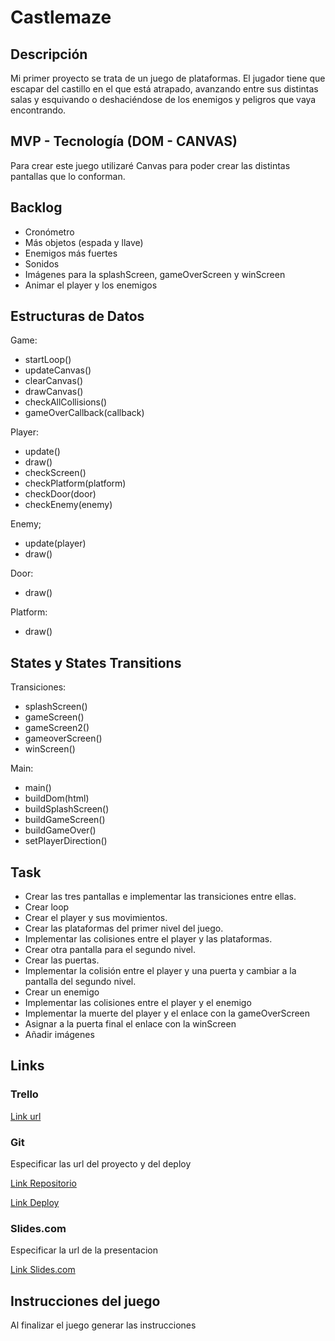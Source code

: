 # Castlemaze

## Descripción

Mi primer proyecto se trata de un juego de plataformas. El jugador tiene que escapar del castillo en el que está atrapado, avanzando entre sus distintas salas y esquivando o deshaciéndose de los enemigos y peligros que vaya encontrando. 

## MVP - Tecnología (DOM - CANVAS)

Para crear este juego utilizaré Canvas para poder crear las distintas pantallas que lo conforman.

## Backlog

- Cronómetro
- Más objetos (espada y llave)
- Enemigos más fuertes
- Sonidos
- Imágenes para la splashScreen, gameOverScreen y winScreen
- Animar el player y los enemigos


## Estructuras de Datos


Game:

- startLoop()
- updateCanvas()
- clearCanvas()
- drawCanvas()
- checkAllCollisions()
- gameOverCallback(callback)


Player:

- update()
- draw()
- checkScreen()
- checkPlatform(platform)
- checkDoor(door)
- checkEnemy(enemy)

Enemy;

- update(player)
- draw()

Door:

- draw()


Platform:

- draw()


## States y States Transitions

Transiciones:

- splashScreen()
- gameScreen()
- gameScreen2()
- gameoverScreen()
- winScreen()

Main:

- main()
- buildDom(html)
- buildSplashScreen()
- buildGameScreen()
- buildGameOver()
- setPlayerDirection()


## Task

- Crear las tres pantallas e implementar las transiciones entre ellas.
- Crear loop
- Crear el player y sus movimientos.
- Crear las plataformas del primer nivel del juego.
- Implementar las colisiones entre el player y las plataformas.
- Crear otra pantalla para el segundo nivel.
- Crear las puertas.
- Implementar la colisión entre el player y una puerta y cambiar a la pantalla del segundo nivel.
- Crear un enemigo
- Implementar las colisiones entre el player y el enemigo
- Implementar la muerte del player y el enlace con la gameOverScreen
- Asignar a la puerta final el enlace con la winScreen
- Añadir imágenes


## Links

### Trello

[Link url](https://trello.com)

### Git

Especificar las url del proyecto y del deploy

[Link Repositorio](http://github.com)

[Link Deploy](http://github.com)

### Slides.com

Especificar la url de la presentacion

[Link Slides.com](http://slides.com)

## Instrucciones del juego 

Al finalizar el juego generar las instrucciones

